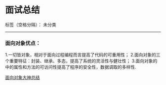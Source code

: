 ﻿# 面试总结

标签（空格分隔）： 未分类

---

### 面向对象优点：

> 
 1.一切皆对象，相对于面向过程编程而言提高了代码的可重用性；
 2.面向对象的三个重要特征：封装、继承、多态，提高了系统的灵活性与健壮性；
 3.面向对象的中的属性和方法的可访问性提高了程序的安全性，数据调取的多样性.
> 


[面向对象大神总结](https://www.cnblogs.com/zhangshiwen/p/3627085.html)

